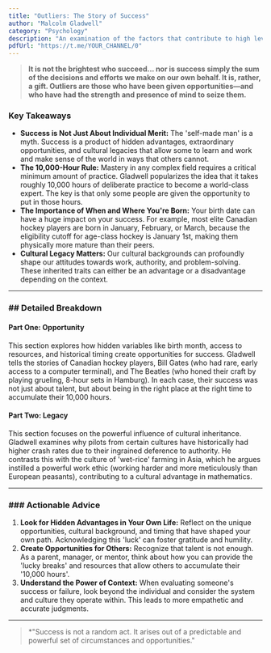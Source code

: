 ```yaml
---
title: "Outliers: The Story of Success"
author: "Malcolm Gladwell"
category: "Psychology"
description: "An examination of the factors that contribute to high levels of success."
pdfUrl: "https://t.me/YOUR_CHANNEL/0"
---
```

> **It is not the brightest who succeed... nor is success simply the sum of the decisions and efforts we make on our own behalf. It is, rather, a gift. Outliers are those who have been given opportunities—and who have had the strength and presence of mind to seize them.**

### Key Takeaways

-   **Success is Not Just About Individual Merit:** The 'self-made man' is a myth. Success is a product of hidden advantages, extraordinary opportunities, and cultural legacies that allow some to learn and work and make sense of the world in ways that others cannot.
-   **The 10,000-Hour Rule:** Mastery in any complex field requires a critical minimum amount of practice. Gladwell popularizes the idea that it takes roughly 10,000 hours of deliberate practice to become a world-class expert. The key is that only some people are given the opportunity to put in those hours.
-   **The Importance of When and Where You're Born:** Your birth date can have a huge impact on your success. For example, most elite Canadian hockey players are born in January, February, or March, because the eligibility cutoff for age-class hockey is January 1st, making them physically more mature than their peers.
-   **Cultural Legacy Matters:** Our cultural backgrounds can profoundly shape our attitudes towards work, authority, and problem-solving. These inherited traits can either be an advantage or a disadvantage depending on the context.

---

### ## Detailed Breakdown

#### Part One: Opportunity
This section explores how hidden variables like birth month, access to resources, and historical timing create opportunities for success. Gladwell tells the stories of Canadian hockey players, Bill Gates (who had rare, early access to a computer terminal), and The Beatles (who honed their craft by playing grueling, 8-hour sets in Hamburg). In each case, their success was not just about talent, but about being in the right place at the right time to accumulate their 10,000 hours.

#### Part Two: Legacy
This section focuses on the powerful influence of cultural inheritance. Gladwell examines why pilots from certain cultures have historically had higher crash rates due to their ingrained deference to authority. He contrasts this with the culture of 'wet-rice' farming in Asia, which he argues instilled a powerful work ethic (working harder and more meticulously than European peasants), contributing to a cultural advantage in mathematics.

---

### ### Actionable Advice

1.  **Look for Hidden Advantages in Your Own Life:** Reflect on the unique opportunities, cultural background, and timing that have shaped your own path. Acknowledging this 'luck' can foster gratitude and humility.
2.  **Create Opportunities for Others:** Recognize that talent is not enough. As a parent, manager, or mentor, think about how you can provide the 'lucky breaks' and resources that allow others to accumulate their '10,000 hours'.
3.  **Understand the Power of Context:** When evaluating someone's success or failure, look beyond the individual and consider the system and culture they operate within. This leads to more empathetic and accurate judgments.

---

> *"Success is not a random act. It arises out of a predictable and powerful set of circumstances and opportunities."
